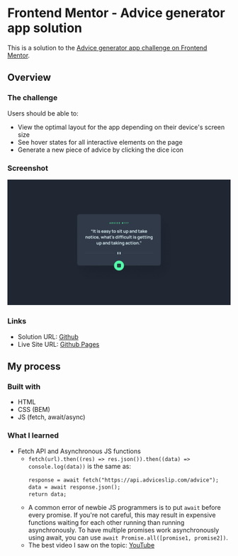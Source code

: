 # Frontend Mentor - Advice generator app solution

This is a solution to the [Advice generator app challenge on Frontend Mentor](https://www.frontendmentor.io/challenges/advice-generator-app-QdUG-13db).

## Overview

### The challenge

Users should be able to:

- View the optimal layout for the app depending on their device's screen size
- See hover states for all interactive elements on the page
- Generate a new piece of advice by clicking the dice icon

### Screenshot

![](./design/desktop-design.jpg)

### Links

- Solution URL: [Github](https://github.com/jeremylloyd/Advice-generator-app)
- Live Site URL: [Github Pages](https://jeremylloyd.github.io/Advice-generator-app/)

## My process

### Built with

- HTML
- CSS (BEM)
- JS (fetch, await/async)

### What I learned

- Fetch API and Asynchronous JS functions
  - `fetch(url).then((res) => res.json()).then((data) => console.log(data))`
    is the same as:
    ```
    response = await fetch("https://api.adviceslip.com/advice");
    data = await response.json();
    return data;
    ```
  - A common error of newbie JS programmers is to put `await` before every promise.
    If you're not careful, this may result in expensive functions waiting for each other running than running asynchronously.
    To have multiple promises work asynchronously using await, you can use `await Promise.all([promise1, promise2])`.
  - The best video I saw on the topic: [YouTube](https://www.youtube.com/watch?v=iHrVo5fvmzE)
